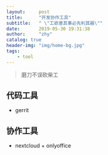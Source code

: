 ```yaml
---
layout:     post
title:      "开发协作工具"
subtitle:   " \"工欲善其事必先利其器\""
date:       2019-05-30 19:31:38
author:     "zhy"
catalog: true
header-img: "img/home-bg.jpg"
tags:
    - tool
---
```


> 磨刀不误砍柴工

## 代码工具
* gerrit

## 协作工具
* nextcloud + onlyoffice
